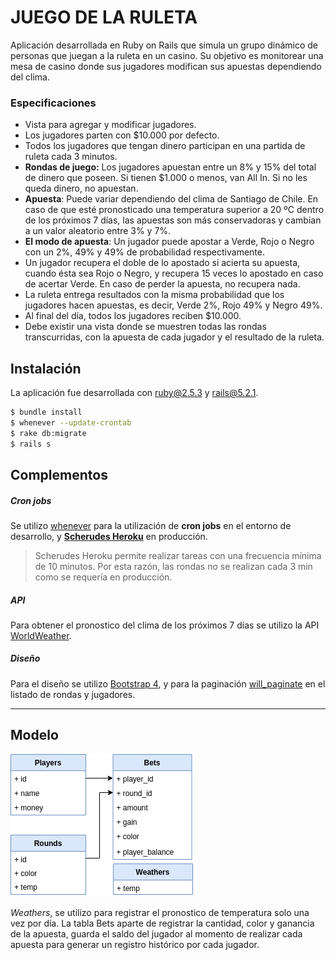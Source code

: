 # JUEGO DE LA RULETA

Aplicación desarrollada en Ruby on Rails que simula un grupo dinámico de personas que juegan a la ruleta en un casino. Su objetivo es monitorear una mesa de casino donde sus jugadores modifican sus apuestas dependiendo del clima. 

### Especificaciones 
- Vista para agregar y modificar jugadores.
- Los jugadores parten con $10.000 por defecto.
- Todos los jugadores que tengan dinero participan en una partida de ruleta cada 3 minutos.
- **Rondas de juego:** Los jugadores apuestan entre un 8% y 15% del total de dinero que poseen. Si tienen $1.000 o menos, van All In. Si no les queda dinero, no apuestan.
- **Apuesta**: Puede variar dependiendo del clima de Santiago de Chile. En caso de que esté pronosticado una temperatura superior a 20 ºC dentro de los próximos 7 días, las apuestas son más conservadoras y cambian a un valor aleatorio entre 3% y 7%.
- **El modo de apuesta**: Un jugador puede apostar a Verde, Rojo o Negro con un 2%, 49% y 49% de probabilidad respectivamente.
- Un jugador recupera el doble de lo apostado si acierta su apuesta, cuando ésta sea Rojo o Negro, y recupera 15 veces lo apostado en caso de acertar Verde. En caso de perder la apuesta, no recupera nada.
- La ruleta entrega resultados con la misma probabilidad que los jugadores hacen apuestas, es decir, Verde 2%, Rojo 49% y Negro 49%.
- Al final del día, todos los jugadores reciben $10.000.
- Debe existir una vista donde se muestren todas las rondas transcurridas, con la apuesta de cada jugador y el resultado de la ruleta.

## Instalación 

La aplicación fue desarrollada con ruby@2.5.3 y rails@5.2.1.
```sh
$ bundle install 
$ whenever --update-crontab
$ rake db:migrate
$ rails s
```

## Complementos 
##### Cron jobs 
Se utilizo [whenever](https://github.com/javan/whenever) para la utilización de **cron jobs** en el entorno de desarrollo, y **[Scherudes Heroku](https://devcenter.heroku.com/articles/scheduler)** en producción.

>Scherudes Heroku permite realizar tareas con una frecuencia mínima de 10 minutos. Por esta razón, las rondas no se realizan cada 3 min como se requería en producción. 

##### API 

Para obtener el pronostico del clima de los próximos 7 días se utilizo  la API  [WorldWeather](https://www.worldweatheronline.com/).

##### Diseño 

Para el diseño se utilizo [Bootstrap 4](https://getbootstrap.com/docs/4.1/getting-started/introduction/), y para la paginación [will_paginate](https://github.com/mislav/will_paginate) en el listado de rondas y jugadores. 

------

## Modelo 
![](https://github.com/FranciscoUribeSM/roulette-game/blob/master/Modelo.png?raw=true)

*Weathers*, se utilizo para registrar el pronostico de temperatura solo una vez por día. 
La tabla Bets aparte de registrar la cantidad, color y ganancia de la apuesta, guarda el saldo del jugador al momento de realizar cada apuesta para generar un registro histórico por cada jugador.

